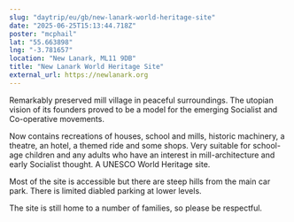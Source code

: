 ```yaml
---
slug: "daytrip/eu/gb/new-lanark-world-heritage-site"
date: "2025-06-25T15:13:44.718Z"
poster: "mcphail"
lat: "55.663898"
lng: "-3.781657"
location: "New Lanark, ML11 9DB"
title: "New Lanark World Heritage Site"
external_url: https://newlanark.org
---
```

Remarkably preserved mill village in peaceful surroundings. The utopian vision of its founders proved to be a model for the emerging Socialist and Co-operative movements.

Now contains recreations of houses, school and mills, historic machinery, a theatre, an hotel, a themed ride and some shops. Very suitable for school-age children and any adults who have an interest in mill-architecture and early Socialist thought. A UNESCO World Heritage site.

Most of the site is accessible but there are steep hills from the main car park. There is limited diabled parking at lower levels.

The site is still home to a number of families, so please be respectful.